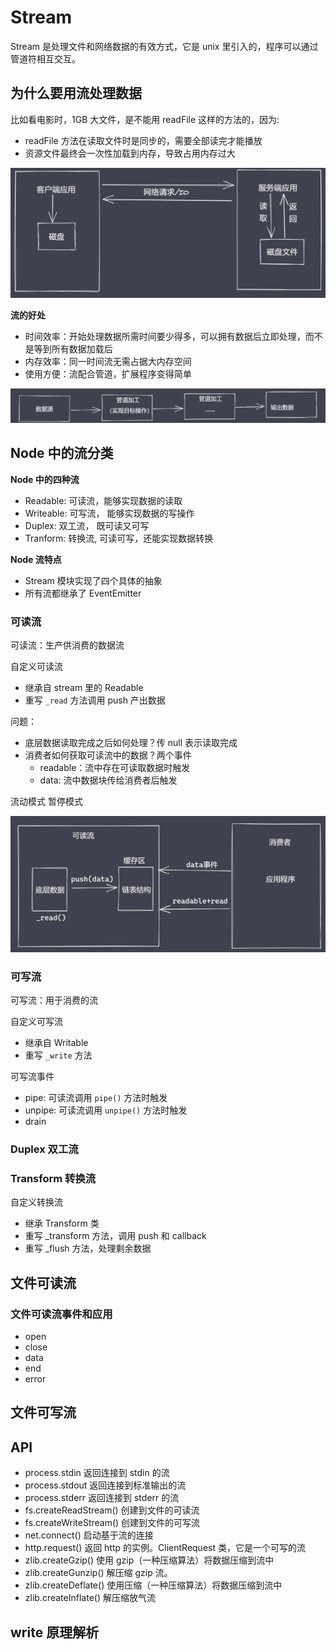 # Stream

Stream 是处理文件和网络数据的有效方式，它是 unix 里引入的，程序可以通过管道符相互交互。

## 为什么要用流处理数据

比如看电影时，1GB 大文件，是不能用 readFile 这样的方法的，因为:

- readFile 方法在读取文件时是同步的，需要全部读完才能播放
- 资源文件最终会一次性加载到内存，导致占用内存过大

![](./imgs/2022-05-15-17-13-30.png)

**流的好处**

- 时间效率：开始处理数据所需时间要少得多，可以拥有数据后立即处理，而不是等到所有数据加载后
- 内存效率：同一时间流无需占据大内存空间
- 使用方便：流配合管道，扩展程序变得简单

![](./imgs/2022-05-15-17-14-49.png)

## Node 中的流分类

**Node 中的四种流**

- Readable: 可读流，能够实现数据的读取
- Writeable: 可写流， 能够实现数据的写操作
- Duplex: 双工流， 既可读又可写
- Tranform: 转换流, 可读可写，还能实现数据转换

**Node 流特点**

- Stream 模块实现了四个具体的抽象
- 所有流都继承了 EventEmitter

### 可读流

可读流：生产供消费的数据流

自定义可读流

- 继承自 stream 里的 Readable
- 重写 `_read` 方法调用 push 产出数据

问题：

- 底层数据读取完成之后如何处理？传 null 表示读取完成
- 消费者如何获取可读流中的数据？两个事件
  - readable：流中存在可读取数据时触发
  - data: 流中数据块传给消费者后触发

流动模式
暂停模式

![](./imgs/2022-05-15-18-19-02.png)

### 可写流

可写流：用于消费的流

自定义可写流

- 继承自 Writable
- 重写 `_write` 方法

可写流事件

- pipe: 可读流调用 `pipe()` 方法时触发
- unpipe: 可读流调用 `unpipe()` 方法时触发
- drain

### Duplex 双工流

### Transform 转换流

自定义转换流

- 继承 Transform 类
- 重写 _transform 方法，调用 push 和 callback
- 重写 _flush 方法，处理剩余数据

## 文件可读流

### 文件可读流事件和应用

- open
- close
- data
- end
- error

## 文件可写流


## API

- process.stdin 返回连接到 stdin 的流
- process.stdout 返回连接到标准输出的流
- process.stderr 返回连接到 stderr 的流
- fs.createReadStream() 创建到文件的可读流
- fs.createWriteStream() 创建到文件的可写流
- net.connect() 启动基于流的连接
- http.request() 返回 http 的实例。ClientRequest 类，它是一个可写的流
- zlib.createGzip() 使用 gzip（一种压缩算法）将数据压缩到流中
- zlib.createGunzip() 解压缩 gzip 流。
- zlib.createDeflate() 使用压缩（一种压缩算法）将数据压缩到流中
- zlib.createInflate() 解压缩放气流


## write 原理解析
